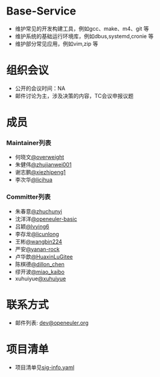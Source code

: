 # Base-Service
- 维护常见的开发构建工具，例如gcc、make、m4、git 等 
- 维护系统的基础运行环境库，例如dbus,systemd,cronie 等
- 维护部分常见应用，例如vim,zip 等 

# 组织会议
- 公开的会议时间：NA
- 邮件讨论为主，涉及决策的内容，TC会议申报议题

# 成员
### Maintainer列表
- 何晓文[@overweight](https://gitee.com/overweight)
- 朱健伟[@zhujianwei001](https://gitee.com/zhujianwei001)
- 谢志鹏[@xiezhipeng1](https://gitee.com/xiezhipeng1)
- 李次华[@licihua](https://gitee.com/licihua)


### Committer列表
- 朱春意[@zhuchunyi](https://gitee.com/zhuchunyi)
- 沈洋洋[@openeuler-basic](https://gitee.com/openeuler-basic)
- 吕颖[@lvying6](https://gitee.com/lvying6)
- 李存龙[@licunlong](https://gitee.com/licunlong)
- 王彬[@wangbin224](https://gitee.com/wangbin224)
- 严安[@yanan-rock](https://gitee.com/yanan-rock)
- 卢华歆[@HuaxinLuGitee](https://gitee.com/HuaxinLuGitee)
- 陈棋德[@dillon_chen](https://gitee.com/dillon_chen)
- 缪开波[@miao_kaibo](https://gitee.com/miao_kaibo)
- xuhuiyue[@xuhuiyue](https://gitee.com/xuhuiyue)

# 联系方式
- 邮件列表: <dev@openeuler.org>

# 项目清单
- 项目清单见[sig-info.yaml](sig-info.yaml)